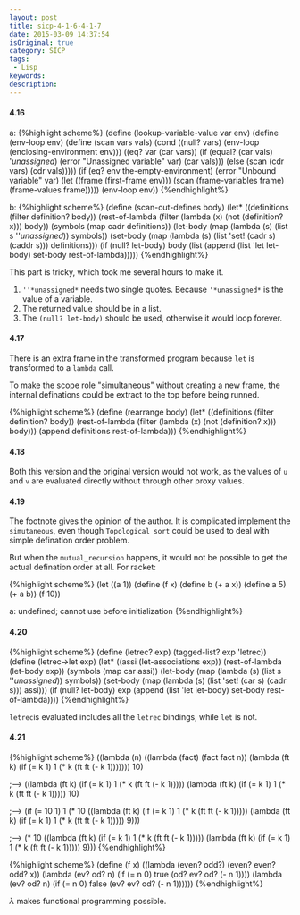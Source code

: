 ```yaml
---
layout: post
title: sicp-4-1-6-4-1-7
date: 2015-03-09 14:37:54
isOriginal: true
category: SICP
tags:
 - Lisp
keywords: 
description: 
---
```


#### 4.16

a:
{%highlight scheme%}
(define (lookup-variable-value var env)
  (define (env-loop env)
    (define (scan vars vals)
      (cond ((null? vars)
             (env-loop (enclosing-environment env)))
            ((eq? var (car vars))
             (if (equal? (car vals) '*unassigned*)
               (error "Unassigned variable" var)
               (car vals)))
            (else (scan (cdr vars) (cdr vals)))))
    (if (eq? env the-empty-environment)
      (error "Unbound variable" var)
      (let ((frame (first-frame env)))
        (scan (frame-variables frame)
              (frame-values frame)))))
  (env-loop env))
{%endhighlight%}

b:
{%highlight scheme%}
(define (scan-out-defines body)
  (let* ((definitions (filter definition? body))
         (rest-of-lambda (filter (lambda (x)
                                   (not (definition? x)))
                                 body))
         (symbols (map cadr definitions))
         (let-body (map (lambda (s) (list s ''*unassigned*))
                              symbols))
         (set-body (map (lambda (s) (list 'set! (cadr s) (caddr s)))
                        definitions)))
    (if (null? let-body)
      body
      (list (append (list 'let let-body) set-body rest-of-lambda)))))
{%endhighlight%}

This part is tricky, which took me several hours to make it.
1. `''*unassigned*` needs two single quotes. Because `'*unassigned*` is the value
of a variable.
2. The returned value should be in a list.
3. The `(null? let-body)` should be used, otherwise it would loop forever.

#### 4.17

There is an extra frame in the transformed program because `let` is transformed to a `lambda` call.

To make the scope role "simultaneous" without creating a new frame, the internal definations could
be extract to the top before being runned.


{%highlight scheme%}
(define (rearrange body)
  (let* ((definitions (filter definition? body))
         (rest-of-lambda (filter (lambda (x)
                                   (not (definition? x)))
                                 body)))
    (append definitions rest-of-lambda)))
{%endhighlight%}

#### 4.18

Both this version and the original version would not work, as the values of `u` and `v` are
evaluated directly without through other proxy values.

#### 4.19

The footnote gives the opinion of the author.
It is complicated implement the `simutaneous`, even though `Topological sort` could be used to deal with
simple defination order problem.

But when the `mutual_recursion` happens, it would not be possible to get the actual defination order at all.
For racket:

{%highlight scheme%}
(let ((a 1))
  (define (f x)
    (define b (+ a x))
    (define a 5)
    (+ a b))
  (f 10))

a: undefined;
 cannot use before initialization
{%endhighlight%}

#### 4.20

{%highlight scheme%}
(define (letrec? exp) (tagged-list? exp 'letrec))
(define (letrec->let exp)
  (let* ((assi (let-associations exp))
         (rest-of-lambda (let-body exp))
         (symbols (map car assi))
         (let-body (map (lambda (s) (list s ''*unassigned*))
                              symbols))
         (set-body (map (lambda (s) (list 'set! (car s) (cadr s)))
                        assi)))
    (if (null? let-body)
      exp
      (append (list 'let let-body) set-body rest-of-lambda))))
{%endhighlight%}

`letrec`is evaluated includes all the `letrec` bindings, while `let` is not.

#### 4.21

{%highlight scheme%}
((lambda (n)
   ((lambda (fact)
      (fact fact n))
    (lambda (ft k)
      (if (= k 1)
        1
        (* k (ft ft (- k 1)))))))
 10)

;-->
((lambda (ft k)
   (if (= k 1)
     1
     (* k (ft ft (- k 1)))))
 (lambda (ft k)
   (if (= k 1)
     1
     (* k (ft ft (- k 1)))))
 10)

;-->
(if (= 10 1)
  1
  (* 10
     ((lambda (ft k)
        (if (= k 1)
          1
          (* k (ft ft (- k 1)))))
      (lambda (ft k)
        (if (= k 1)
          1
          (* k (ft ft (- k 1)))))
      9)))

;-->
(* 10
   ((lambda (ft k)
      (if (= k 1)
        1
        (* k (ft ft (- k 1)))))
    (lambda (ft k)
      (if (= k 1)
        1
        (* k (ft ft (- k 1)))))
    9)))
{%endhighlight%}


{%highlight scheme%}
(define (f x)
  ((lambda (even? odd?)
     (even? even? odd? x))
   (lambda (ev? od? n)
     (if (= n 0) true (od? ev? od? (- n 1))))
   (lambda (ev? od? n)
     (if (= n 0) false (ev? ev? od? (- n 1))))))
{%endhighlight%}

$\lambda$ makes functional programming possible.
